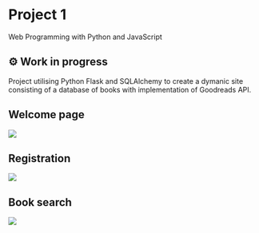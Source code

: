 # Project 1

Web Programming with Python and JavaScript

## :gear: Work in progress

Project utilising Python Flask and SQLAlchemy to create a dymanic site consisting of a database of books with implementation of Goodreads API.

## Welcome page
![](https://i.imgur.com/GyBhLH1.png)

## Registration
![](https://i.imgur.com/T4QjnPv.png)

## Book search
![](https://i.imgur.com/4e8rile.png)
